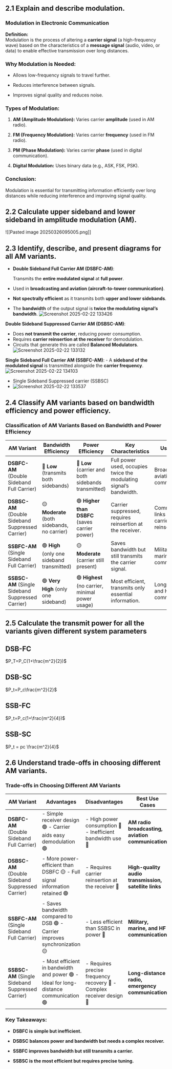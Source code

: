## 2.1 Explain and describe modulation.
### Modulation in Electronic Communication

**Definition:**  
Modulation is the process of altering a **carrier signal** (a high-frequency wave) based on the characteristics of a **message signal** (audio, video, or data) to enable effective transmission over long distances.

### Why Modulation is Needed:

- Allows low-frequency signals to travel further.
    
- Reduces interference between signals.
    
- Improves signal quality and reduces noise.
    
### Types of Modulation:

1. **AM (Amplitude Modulation):** Varies carrier **amplitude** (used in AM radio).
    
2. **FM (Frequency Modulation):** Varies carrier **frequency** (used in FM radio).
    
3. **PM (Phase Modulation):** Varies carrier **phase** (used in digital communication).
    
4. **Digital Modulation:** Uses binary data (e.g., ASK, FSK, PSK).

### Conclusion:

Modulation is essential for transmitting information efficiently over long distances while reducing interference and improving signal quality.
## 2.2 Calculate upper sideband and lower sideband in amplitude modulation (AM).
![[Pasted image 20250326095005.png]]

	      
## 2.3 Identify, describe, and present diagrams for all AM variants.

- **Double Sideband Full Carrier AM (DSBFC-AM)**:

  Transmits the **entire modulated signal** at **full power**.
- Used in **broadcasting and aviation (aircraft-to-tower communication)**.
- **Not spectrally efficient** as it transmits both **upper and lower sidebands**.
- The **bandwidth** of the output signal is **twice the modulating signal’s bandwidth**.
	  ![Screenshot 2025-02-22 133426](https://github.com/user-attachments/assets/c8b76ab1-3550-4198-94b0-91ed320ff5f8)

**Double Sideband Suppressed Carrier AM (DSBSC-AM)**:
- Does **not transmit the carrier**, reducing power consumption.
- Requires **carrier reinsertion at the receiver** for demodulation.
- Circuits that generate this are called **Balanced Modulators**.
           ![Screenshot 2025-02-22 133132](https://github.com/user-attachments/assets/a1221160-6392-4e63-9bbb-04fc0691830d)


**Single Sideband Full Carrier AM (SSBFC-AM)**:
        - A **sideband of the modulated signal** is transmitted alongside the **carrier frequency**.
        ![Screenshot 2025-02-22 134103](https://github.com/user-attachments/assets/6c7ac6ce-7f3d-493e-b5dd-6e88d4689bb6)
        
    
- Single Sideband Suppressed carrier (SSBSC)
- ![Screenshot 2025-02-22 133537](https://github.com/user-attachments/assets/4c80d40d-ba86-4d85-a894-5971219cfa02)

## 2.4 Classify AM variants based on bandwidth efficiency and power efficiency.

### **Classification of AM Variants Based on Bandwidth and Power Efficiency**

| **AM Variant**                                    | **Bandwidth Efficiency**                     | **Power Efficiency**                                | **Key Characteristics**                                            | **Use Cases**                                 |
| ------------------------------------------------- | -------------------------------------------- | --------------------------------------------------- | ------------------------------------------------------------------ | --------------------------------------------- |
| **DSBFC-AM** (Double Sideband Full Carrier)       | 🔴 **Low** (transmits both sidebands)        | 🔴 **Low** (carrier and both sidebands transmitted) | Full power used, occupies twice the modulating signal’s bandwidth. | Broadcasting, aviation communication.         |
| **DSBSC-AM** (Double Sideband Suppressed Carrier) | 🟡 **Moderate** (both sidebands, no carrier) | 🟢 **Higher than DSBFC** (saves carrier power)      | Carrier suppressed, requires reinsertion at the receiver.          | Communication links with carrier reinsertion. |
| **SSBFC-AM** (Single Sideband Full Carrier)       | 🟢 **High** (only one sideband transmitted)  | 🟡 **Moderate** (carrier still present)             | Saves bandwidth but still transmits the carrier signal.            | Military, marine, HF communication.           |
| **SSBSC-AM** (Single Sideband Suppressed Carrier) | 🟢 **Very High** (only one sideband)         | 🟢 **Highest** (no carrier, minimal power usage)    | Most efficient, transmits only essential information.              | Long-distance and HF communication.           |
## 2.5 Calculate the transmit power for  all the variants given different system parameters 


## DSB-FC

$P_T=P_C(1+\frac{m^2}{2})$
## DSB-SC
$P_t=P_c\frac{m^2}{2}$
## SSB-FC
$P_t=P_c(1+\frac{m^2}{4})$
## SSB-SC

$P_t = pc \frac{m^2}{4}$

## 2.6 Understand trade-offs in choosing different AM variants.


### **Trade-offs in Choosing Different AM Variants**

|**AM Variant**|**Advantages**|**Disadvantages**|**Best Use Cases**|
|---|---|---|---|
|**DSBFC-AM** (Double Sideband Full Carrier)|- Simple receiver design 🟢 - Carrier aids easy demodulation 🟢|- High power consumption 🔴 - Inefficient bandwidth use 🔴|**AM radio broadcasting, aviation communication**|
|**DSBSC-AM** (Double Sideband Suppressed Carrier)|- More power-efficient than DSBFC 🟡 - Full signal information retained 🟢|- Requires carrier reinsertion at the receiver 🔴|**High-quality audio transmission, satellite links**|
|**SSBFC-AM** (Single Sideband Full Carrier)|- Saves bandwidth compared to DSB 🟢 - Carrier improves synchronization 🟡|- Less efficient than SSBSC in power 🔴|**Military, marine, and HF communication**|
|**SSBSC-AM** (Single Sideband Suppressed Carrier)|- Most efficient in bandwidth and power 🟢 - Ideal for long-distance communication 🟢|- Requires precise frequency recovery 🔴 - Complex receiver design 🔴|**Long-distance radio, emergency communication**|

### **Key Takeaways:**

- **DSBFC is simple but inefficient.**
    
- **DSBSC balances power and bandwidth but needs a complex receiver.**
    
- **SSBFC improves bandwidth but still transmits a carrier.**
    
- **SSBSC is the most efficient but requires precise tuning.**
    


